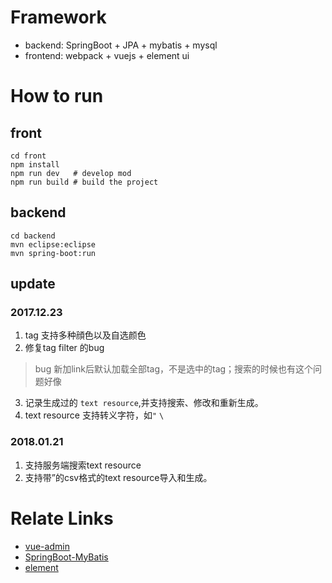 
# Framework

- backend: SpringBoot + JPA + mybatis + mysql
- frontend: webpack + vuejs + element ui

# How to run

## front
```
cd front
npm install
npm run dev   # develop mod
npm run build # build the project
```

## backend
```
cd backend
mvn eclipse:eclipse
mvn spring-boot:run
```

## update
### 2017.12.23
1. tag 支持多种顔色以及自选颜色
2. 修复tag filter 的bug
> bug 新加link后默认加载全部tag，不是选中的tag；搜索的时候也有这个问题好像

3. 记录生成过的 `text resource`,并支持搜索、修改和重新生成。
4. text resource 支持转义字符，如`"` `\`

### 2018.01.21
1. 支持服务端搜索text resource
2. 支持带”的csv格式的text resource导入和生成。

# Relate Links
- [vue-admin](https://github.com/taylorchen709/vue-admin)
- [SpringBoot-MyBatis](https://github.com/ShawnyXiao/SpringBoot-MyBatis)
- [element](https://github.com/ElemeFE/element)
